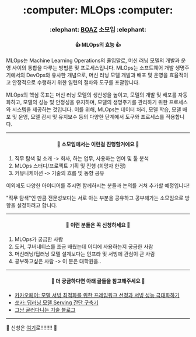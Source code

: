 <h1 align='center'>:computer: MLOps :computer:</h1>
<h3 align='center'>:elephant: <a href="https://github.com/BOAZ-bigdata">BOAZ</a> 소모임 :elephant:</h3>

<h4 align='center'>👍 MLOps의 효능 👍</h4>

MLOps는 Machine Learning Operations의 줄임말로, 머신 러닝 모델의 개발과 운영 사이의 통합을 다루는 방법론 및 프로세스입니다. MLOps는 소프트웨어 개발 생명주기에서의 DevOps와 유사한 개념으로, 머신 러닝 모델 개발과 배포 및 운영을 효율적이고 안정적으로 수행하기 위한 일련의 절차와 도구를 포괄합니다.

MLOps의 핵심 목표는 머신 러닝 모델의 생산성을 높이고, 모델의 개발 및 배포를 자동화하고, 모델의 성능 및 안정성을 유지하며, 모델의 생명주기를 관리하기 위한 프로세스와 시스템을 제공하는 것입니다. 이를 위해, MLOps는 데이터 처리, 모델 학습, 모델 배포 및 운영, 모델 감시 및 유지보수 등의 다양한 단계에서 도구와 프로세스를 적용합니다.

---

<h4 align='center'>🚀 소모임에서는 이런걸 진행할거에요 🚀</h4>

1. 직무 탐색 및 소개 -> 회사, 하는 업무, 사용하는 언어 및 툴 분석
2. MLOps 스터디/프로젝트 기획 및 진행 (희망자 한정)
3. 커뮤니케이션 -> 기술의 흐름 및 동향 공유

이외에도 다양한 아이디어를 주시면 함께하시는 분들과 논의를 거쳐 추가할 예정입니다!

"직무 탐색"인 만큼 전문성보다는 서로 아는 부분을 공유하고 공부해가는 소모임으로 방향을 설정하려고 합니다.

---

<h4 align='center'>🙌 이런 분들은 꼭 신청하세요 🙌</h4>

1. MLOps가 궁금한 사람
2. 도커, 쿠버네티스를 조금 배웠는데 어디에 사용하는지 궁금한 사람
3. 머신러닝/딥러닝 모델 설계보다는 인프라 및 서빙에 관심이 큰 사람
4. 공부하고싶은 사람 -> 이 분은 대학원을..

---

<h4 align='center'>🙏 더 궁금하다면 아래 글들을 참고해주세요 🙏</h4>

+ [카카오페이: 모델 서빙 최적화를 위한 프레임워크 선정과 서빙 성능 극대화하기](https://tech.kakaopay.com/post/model-serving-framework/)
+ [쏘카: 딥러닝 모델 Serving 간단 구축기](https://tech.socarcorp.kr/data/2020/03/10/ml-model-serving.html)
+ [그냥 굴러다니는 기술 블로그](https://zerohertz.github.io/mlops-for-mle-stream/)

---

🚨 신청은 [여기](https://cafe.naver.com/boazbigdata)로!!!!!!!! 🚨